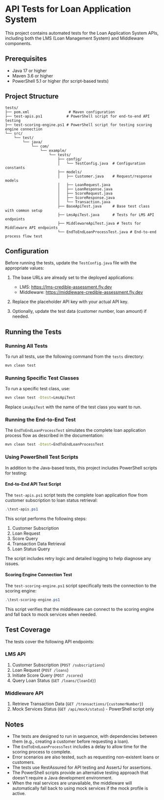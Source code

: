 # API Tests for Loan Application System

This project contains automated tests for the Loan Application System APIs, including both the LMS (Loan Management System) and Middleware components.

## Prerequisites

- Java 17 or higher
- Maven 3.6 or higher
- PowerShell 5.1 or higher (for script-based tests)

## Project Structure

```
tests/
├── pom.xml                  # Maven configuration
├── test-apis.ps1           # PowerShell script for end-to-end API testing
├── test-scoring-engine.ps1 # PowerShell script for testing scoring engine connection
└── src/
    └── test/
        └── java/
            └── com/
                └── example/
                    └── tests/
                        ├── config/
                        │   └── TestConfig.java  # Configuration constants
                        ├── models/
                        │   ├── Customer.java    # Request/response models
                        │   ├── LoanRequest.java
                        │   ├── LoanResponse.java
                        │   ├── ScoreRequest.java
                        │   ├── ScoreResponse.java
                        │   └── Transaction.java
                        ├── BaseApiTest.java     # Base test class with common setup
                        ├── LmsApiTest.java      # Tests for LMS API endpoints
                        ├── MiddlewareApiTest.java # Tests for Middleware API endpoints
                        └── EndToEndLoanProcessTest.java # End-to-end process flow test
```

## Configuration

Before running the tests, update the `TestConfig.java` file with the appropriate values:

1. The base URLs are already set to the deployed applications:
   - LMS: https://lms-credible-assessment.fly.dev
   - Middleware: https://middleware-credible-assessment.fly.dev

2. Replace the placeholder API key with your actual API key.

3. Optionally, update the test data (customer number, loan amount) if needed.

## Running the Tests

### Running All Tests

To run all tests, use the following command from the `tests` directory:

```bash
mvn clean test
```

### Running Specific Test Classes

To run a specific test class, use:

```bash
mvn clean test -Dtest=LmsApiTest
```

Replace `LmsApiTest` with the name of the test class you want to run.

### Running the End-to-End Test

The `EndToEndLoanProcessTest` simulates the complete loan application process flow as described in the documentation:

```bash
mvn clean test -Dtest=EndToEndLoanProcessTest
```

### Using PowerShell Test Scripts

In addition to the Java-based tests, this project includes PowerShell scripts for testing:

#### End-to-End API Test Script

The `test-apis.ps1` script tests the complete loan application flow from customer subscription to loan status retrieval:

```powershell
.\test-apis.ps1
```

This script performs the following steps:
1. Customer Subscription
2. Loan Request
3. Score Query
4. Transaction Data Retrieval
5. Loan Status Query

The script includes retry logic and detailed logging to help diagnose any issues.

#### Scoring Engine Connection Test

The `test-scoring-engine.ps1` script specifically tests the connection to the scoring engine:

```powershell
.\test-scoring-engine.ps1
```

This script verifies that the middleware can connect to the scoring engine and fall back to mock services when needed.

## Test Coverage

The tests cover the following API endpoints:

### LMS API

1. Customer Subscription (`POST /subscriptions`)
2. Loan Request (`POST /loans`)
3. Initiate Score Query (`POST /scores`)
4. Query Loan Status (`GET /loans/{loanId}`)

### Middleware API

1. Retrieve Transaction Data (`GET /transactions/{customerNumber}`)
2. Mock Services Status (`GET /api/mock/status`) - PowerShell script only

## Notes

- The tests are designed to run in sequence, with dependencies between them (e.g., creating a customer before requesting a loan).
- The `EndToEndLoanProcessTest` includes a delay to allow time for the scoring process to complete.
- Error scenarios are also tested, such as requesting non-existent loans or customers.
- The tests use RestAssured for API testing and AssertJ for assertions.
- The PowerShell scripts provide an alternative testing approach that doesn't require a Java development environment.
- When the real services are unavailable, the middleware will automatically fall back to using mock services if the mock profile is active.

